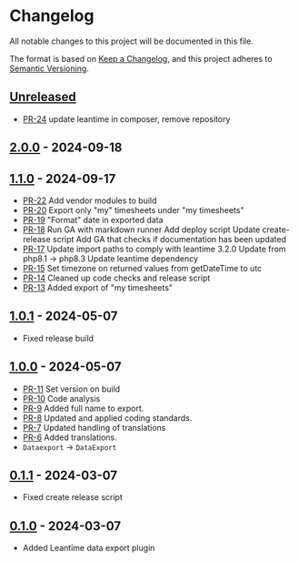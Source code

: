 # Changelog

All notable changes to this project will be documented in this file.

The format is based on [Keep a Changelog](https://keepachangelog.com/en/1.1.0/),
and this project adheres to [Semantic Versioning](https://semver.org/spec/v2.0.0.html).

## [Unreleased]

* [PR-24](https://github.com/ITK-Leantime/leantime-dataexport/pull/24)
  update leantime in composer, remove repository

## [2.0.0] - 2024-09-18

## [1.1.0] - 2024-09-17

* [PR-22](https://github.com/ITK-Leantime/leantime-dataexport/pull/22)
  Add vendor modules to build
* [PR-20](https://github.com/ITK-Leantime/leantime-dataexport/pull/20)
  Export only "my" timesheets under "my timesheets"
* [PR-19](https://github.com/ITK-Leantime/leantime-dataexport/pull/19)
  "Format" date in exported data
* [PR-18](https://github.com/ITK-Leantime/leantime-dataexport/pull/18)
  Run GA with markdown runner
  Add deploy script
  Update create-release script
  Add GA that checks if documentation has been updated
* [PR-17](https://github.com/ITK-Leantime/leantime-dataexport/pull/17)
  Update import paths to comply with leantime 3.2.0
  Update from php8.1 -> php8.3
  Update leantime dependency
* [PR-15](https://github.com/ITK-Leantime/leantime-dataexport/pull/15)
  Set timezone on returned values from getDateTime to utc
* [PR-14](https://github.com/ITK-Leantime/leantime-dataexport/pull/14)
  Cleaned up code checks and release script
* [PR-13](https://github.com/ITK-Leantime/leantime-dataexport/pull/13)
  Added export of "my timesheets"

## [1.0.1] - 2024-05-07

* Fixed release build

## [1.0.0] - 2024-05-07

* [PR-11](https://github.com/ITK-Leantime/leantime-dataexport/pull/11)
  Set version on build
* [PR-10](https://github.com/ITK-Leantime/leantime-dataexport/pull/10)
  Code analysis
* [PR-9](https://github.com/ITK-Leantime/leantime-dataexport/pull/9)
  Added full name to export.
* [PR-8](https://github.com/ITK-Leantime/leantime-dataexport/pull/8)
  Updated and applied coding standards.
* [PR-7](https://github.com/ITK-Leantime/leantime-dataexport/pull/7)
  Updated handling of translations
* [PR-6](https://github.com/ITK-Leantime/leantime-dataexport/pull/6)
  Added translations.
* `Dataexport` → `DataExport`

## [0.1.1] - 2024-03-07

* Fixed create release script

## [0.1.0] - 2024-03-07

* Added Leantime data export plugin

[Unreleased]: https://github.com/itk-leantime/leantime-dataexport/compare/2.0.0...HEAD
[2.0.0]: https://github.com/itk-leantime/leantime-dataexport/compare/1.0.1...2.0.0
[1.1.0]: https://github.com/itk-leantime/leantime-dataexport/compare/1.0.1...1.1.0
[1.0.1]: https://github.com/itk-leantime/leantime-dataexport/compare/1.0.0...1.0.1
[1.0.0]: https://github.com/itk-leantime/leantime-dataexport/compare/0.1.1...1.0.0
[0.1.1]: https://github.com/ITK-Leantime/leantime-dataexport/releases/tag/0.1.1
[0.1.0]: https://github.com/ITK-Leantime/leantime-dataexport/releases/tag/0.1.0
